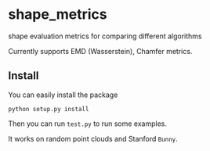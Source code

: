 # shape_metrics
shape evaluation metrics for comparing different algorithms

Currently supports EMD (Wasserstein), Chamfer metrics. 

## Install

You can easily install the package
```
python setup.py install
```

Then you can run `test.py` to run some examples. 

It works on random point clouds and Stanford `Bunny`.
  
